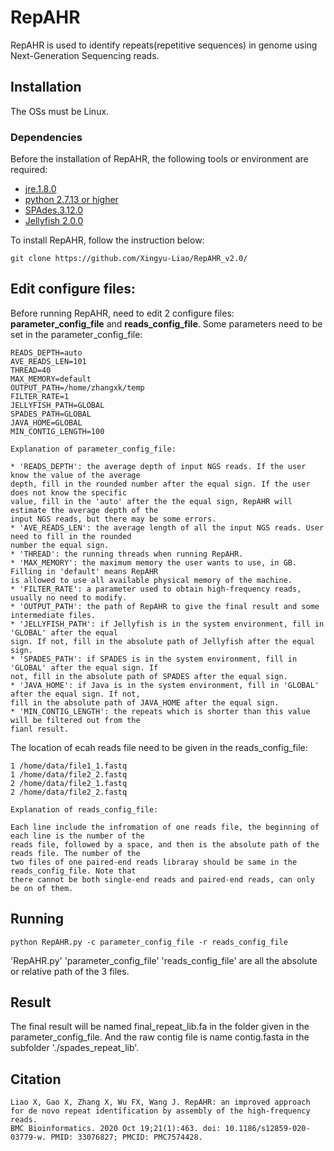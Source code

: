 # RepAHR
RepAHR is used to identify repeats(repetitive sequences) in genome using Next-Generation Sequencing reads.
## Installation
The OSs must be Linux.
### Dependencies
Before the installation of RepAHR, the following tools or environment are required:
* [jre.1.8.0](http://www.oracle.com/technetwork/java/javase/downloads/index.html)
* [python 2.7.13  or higher](https://www.python.org/downloads/release/python-2713/)
* [SPAdes.3.12.0](http://cab.spbu.ru/software/spades/)
* [Jellyfish 2.0.0](https://github.com/gmarcais/Jellyfish/tree/master/include/jellyfish)

To install RepAHR, follow the instruction below:
```
git clone https://github.com/Xingyu-Liao/RepAHR_v2.0/
```
## Edit configure files:
Before running RepAHR, need to edit 2 configure files: **parameter_config_file** and **reads_config_file**.
Some parameters need to be set in the parameter_config_file:
    
    READS_DEPTH=auto
    AVE_READS_LEN=101
    THREAD=40
    MAX_MEMORY=default
    OUTPUT_PATH=/home/zhangxk/temp
    FILTER_RATE=1
    JELLYFISH_PATH=GLOBAL
    SPADES_PATH=GLOBAL
    JAVA_HOME=GLOBAL
    MIN_CONTIG_LENGTH=100

    Explanation of parameter_config_file:

    * 'READS_DEPTH': the average depth of input NGS reads. If the user know the value of the average
    depth, fill in the rounded number after the equal sign. If the user does not know the specific
    value, fill in the 'auto' after the the equal sign, RepAHR will estimate the average depth of the
    input NGS reads, but there may be some errors.
    * 'AVE_READS_LEN': the average length of all the input NGS reads. User need to fill in the rounded
    number the equal sign.
    * 'THREAD': the running threads when running RepAHR.
    * 'MAX_MEMORY': the maximum memory the user wants to use, in GB. Filling in 'default' means RepAHR
    is allowed to use all available physical memory of the machine.
    * 'FILTER_RATE': a parameter used to obtain high-frequency reads, usually no need to modify.
    * 'OUTPUT_PATH': the path of RepAHR to give the final result and some intermediate files.
    * 'JELLYFISH_PATH': if Jellyfish is in the system environment, fill in 'GLOBAL' after the equal
    sign. If not, fill in the absolute path of Jellyfish after the equal sign.
    * 'SPADES_PATH': if SPADES is in the system environment, fill in 'GLOBAL' after the equal sign. If
    not, fill in the absolute path of SPADES after the equal sign.
    * 'JAVA_HOME': if Java is in the system environment, fill in 'GLOBAL' after the equal sign. If not,
    fill in the absolute path of JAVA_HOME after the equal sign.
    * 'MIN_CONTIG_LENGTH': the repeats which is shorter than this value will be filtered out from the
    fianl result.

The location of ecah reads file need to be given in the reads_config_file:

    1 /home/data/file1_1.fastq
    1 /home/data/file2_2.fastq
    2 /home/data/file2_1.fastq
    2 /home/data/file2_2.fastq

    Explanation of reads_config_file:

    Each line include the infromation of one reads file, the beginning of each line is the number of the
    reads file, followed by a space, and then is the absolute path of the reads file. The number of the
    two files of one paired-end reads libraray should be same in the reads_config_file. Note that 
    there cannot be both single-end reads and paired-end reads, can only be on of them.

## Running
```
python RepAHR.py -c parameter_config_file -r reads_config_file
```
'RepAHR.py' 'parameter_config_file' 'reads_config_file' are all the absolute or relative path of the 3 files.
## Result
The final result will be named final_repeat_lib.fa in the folder given in the parameter_config_file. And the raw contig file is name contig.fasta in the subfolder './spades_repeat_lib'.

## Citation
```
Liao X, Gao X, Zhang X, Wu FX, Wang J. RepAHR: an improved approach for de novo repeat identification by assembly of the high-frequency reads. 
BMC Bioinformatics. 2020 Oct 19;21(1):463. doi: 10.1186/s12859-020-03779-w. PMID: 33076827; PMCID: PMC7574428.

